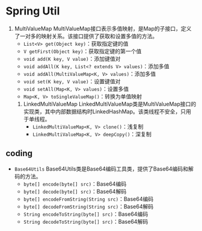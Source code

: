 # Spring Util

1. MultiValueMap
    MultiValueMap接口表示多值映射，是Map的子接口，定义了一对多的映射关系。该接口提供了获取和设置多值的方法。
    - `List<V> get(Object key)`：获取指定键的值
    - `V getFirst(Object key)`：获取指定键的第一个值
    - `void add(K key, V value)`：添加键值对
    - `void addAll(K key, List<? extends V> values)`：添加多值
    - `void addAll(MultiValueMap<K, V> values)`：添加多值
    - `void set(K key, V value)`：设置键值对
    - `void setAll(Map<K, V> values)`：设置多值
    - `Map<K, V> toSingleValueMap()`：转换为单值映射
    1. LinkedMultiValueMap
        LinkedMultiValueMap类是MultiValueMap接口的实现类，其中内部数据结构时LinkedHashMap。该类线程不安全，只用于单线程。
        - `LinkedMultiValueMap<K, V> clone()`：浅复制
        - `LinkedMultiValueMap<K, V> deepCopy()`：深复制

## coding

- `Base64Utils`
    Base64Utils类是Base64编码工具类，提供了Base64编码和解码的方法。
  - `byte[] encode(byte[] src)`：Base64编码
  - `byte[] decode(byte[] src)`：Base64解码
  - `byte[] encodeFromString(String src)`：Base64编码
  - `byte[] decodeFromString(String src)`：Base64解码
  - `String encodeToString(byte[] src)`：Base64编码
  - `String decodeToString(byte[] src)`：Base64解码
